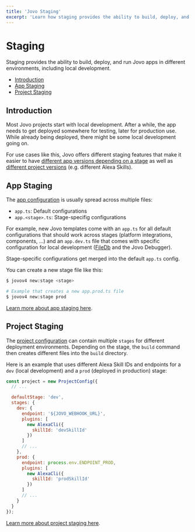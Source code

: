 ```yaml
---
title: 'Jovo Staging'
excerpt: 'Learn how staging provides the ability to build, deploy, and run Jovo apps in different environments, including local development.'
---
```

# Staging

Staging provides the ability to build, deploy, and run Jovo apps in different environments, including local development.
- [Introduction](#introduction)
- [App Staging](#app-staging)
- [Project Staging](#project-staging)

## Introduction

Most Jovo projects start with local development. After a while, the app needs to get deployed somewhere for testing, later for production use. While already being deployed, there might be some local development going on.

For use cases like this, Jovo offers different staging features that make it easier to have [different app versions depending on a stage](#app-staging) as well as [different project versions](#project-staging) (e.g. different Alexa Skills).

## App Staging

The [app configuration](./app-config.md) is usually spread across multiple files:

* `app.ts`: Default configurations
* `app.<stage>.ts`: Stage-specifig configurations

For example, new Jovo templates come with an `app.ts` for all default configurations that should work across stages (platform integrations, components, ...) and an `app.dev.ts` file that comes with specific configuration for local development ([FileDb](https://github.com/jovotech/jovo-framework/tree/v4dev/integrations/db-filedb/README.md) and the Jovo Debugger).

Stage-specific configurations get merged into the default `app.ts` config.

You can create a new stage file like this:

```sh
$ jovov4 new:stage <stage>

# Example that creates a new app.prod.ts file
$ jovov4 new:stage prod
```

[Learn more about app staging here](./app-config.md#staging).


## Project Staging

The [project configuration](./project-config.md) can contain multiple `stages` for different deployment environments. Depending on the stage, the `build` command then creates different files into the `build` directory.

Here is an example that uses different Alexa Skill IDs and endpoints for a `dev` (local development) and a `prod` (deployed in production) stage:

```js
const project = new ProjectConfig({
  // ...

  defaultStage: 'dev',
  stages: {
    dev: {
      endpoint: '${JOVO_WEBHOOK_URL}',
      plugins: [
        new AlexaCli({
          skillId: 'devSkillId'
        })
      ]
      // ...
    },
    prod: {
      endpoint: process.env.ENDPOINT_PROD,
      plugins: [
        new AlexaCli({
          skillId: 'prodSkillId'
        })
      ]
      // ...
    }
  }
});
```

[Learn more about project staging here](./project-config.md#staging).